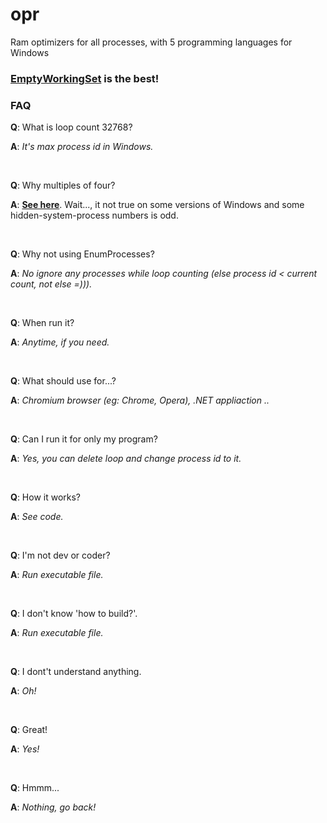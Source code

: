 # opr

Ram optimizers for all processes, with 5 programming languages for Windows

### [__EmptyWorkingSet__](https://docs.microsoft.com/en-us/windows/desktop/api/psapi/nf-psapi-emptyworkingset) is the best!

### FAQ

__Q__: What is loop count 32768?

__A__: _It's max process id in Windows._

<br>

__Q__: Why multiples of four?

__A__: [__See here__](https://superuser.com/questions/936773/why-are-there-no-odd-windows-process-ids).
Wait..., it not true on some versions of Windows and some hidden-system-process numbers is odd.

<br>

__Q__: Why not using EnumProcesses?

__A__: _No ignore any processes while loop counting (else process id < current count, not else =)))._

<br>

__Q__: When run it?

__A__: _Anytime, if you need._

<br>

__Q__: What should use for...?

__A__: _Chromium browser (eg: Chrome, Opera), .NET appliaction .._

<br>

__Q__: Can I run it for only my program?

__A__: _Yes, you can delete loop and change process id to it._

<br>

__Q__: How it works?

__A__: _See code._

<br>

__Q__: I'm not dev or coder?

__A__: _Run executable file._

<br>

__Q__: I don't know 'how to build?'.

__A__: _Run executable file._

<br>

__Q__: I dont't understand anything.

__A__: _Oh!_

<br>

__Q__: Great!

__A__: _Yes!_

<br>

__Q__: Hmmm...

__A__: _Nothing, go back!_

